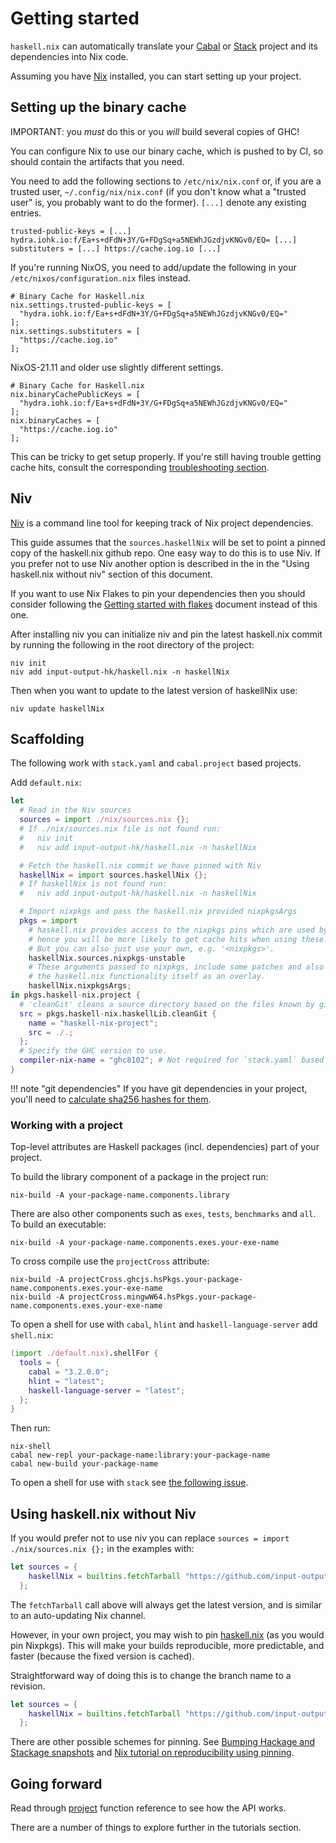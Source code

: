 # Getting started

`haskell.nix` can automatically translate your
[Cabal](https://cabal.readthedocs.io/en/latest/cabal-project.html)
or [Stack](https://docs.haskellstack.org/en/stable/README/#quick-start-guide)
project and its dependencies into Nix code.

Assuming you have [Nix](https://nixos.org/download.html) installed, you can
start setting up your project.

## Setting up the binary cache

IMPORTANT: you *must* do this or you *will* build several copies of GHC!

You can configure Nix to use our binary cache, which is pushed to by CI, so should contain the artifacts that you need.

You need to add the following sections to `/etc/nix/nix.conf` or, if you are a trusted user, `~/.config/nix/nix.conf` (if you don't know what a "trusted user" is, you probably want to do the former). `[...]` denote any existing entries.

```
trusted-public-keys = [...] hydra.iohk.io:f/Ea+s+dFdN+3Y/G+FDgSq+a5NEWhJGzdjvKNGv0/EQ= [...]
substituters = [...] https://cache.iog.io [...]
```

If you're running NixOS, you need to add/update the following in your `/etc/nixos/configuration.nix` files instead.

```
# Binary Cache for Haskell.nix
nix.settings.trusted-public-keys = [
  "hydra.iohk.io:f/Ea+s+dFdN+3Y/G+FDgSq+a5NEWhJGzdjvKNGv0/EQ="
];
nix.settings.substituters = [
  "https://cache.iog.io"
];
```

NixOS-21.11 and older use slightly different settings.

```
# Binary Cache for Haskell.nix  
nix.binaryCachePublicKeys = [
  "hydra.iohk.io:f/Ea+s+dFdN+3Y/G+FDgSq+a5NEWhJGzdjvKNGv0/EQ="
];
nix.binaryCaches = [
  "https://cache.iog.io"
];   
```

This can be tricky to get setup properly. If you're still having trouble getting cache hits, consult the corresponding [troubleshooting section](../troubleshooting.md#why-am-i-building-ghc).

## Niv

[Niv](https://github.com/nmattia/niv) is a command line tool for keeping track of Nix project dependencies.

This guide assumes that the `sources.haskellNix` will be set to point
a pinned copy of the haskell.nix github repo.  One easy way to do this
is to use Niv.  If you prefer not to use Niv another option is described
in the in the "Using haskell.nix without niv" section of this document.

If you want to use Nix Flakes to pin your dependencies then you should
consider following the [Getting started with flakes](./getting-started-flakes.md)
document instead of this one.

After installing niv you can initialize niv and pin the latest haskell.nix
commit by running the following in the root directory of the project:

```
niv init
niv add input-output-hk/haskell.nix -n haskellNix
```

Then when you want to update to the latest version of haskellNix use:

```
niv update haskellNix
```

## Scaffolding

The following work with `stack.yaml` and `cabal.project` based
projects.

Add `default.nix`:

```nix
let
  # Read in the Niv sources
  sources = import ./nix/sources.nix {};
  # If ./nix/sources.nix file is not found run:
  #   niv init
  #   niv add input-output-hk/haskell.nix -n haskellNix

  # Fetch the haskell.nix commit we have pinned with Niv
  haskellNix = import sources.haskellNix {};
  # If haskellNix is not found run:
  #   niv add input-output-hk/haskell.nix -n haskellNix

  # Import nixpkgs and pass the haskell.nix provided nixpkgsArgs
  pkgs = import
    # haskell.nix provides access to the nixpkgs pins which are used by our CI,
    # hence you will be more likely to get cache hits when using these.
    # But you can also just use your own, e.g. '<nixpkgs>'.
    haskellNix.sources.nixpkgs-unstable
    # These arguments passed to nixpkgs, include some patches and also
    # the haskell.nix functionality itself as an overlay.
    haskellNix.nixpkgsArgs;
in pkgs.haskell-nix.project {
  # 'cleanGit' cleans a source directory based on the files known by git
  src = pkgs.haskell-nix.haskellLib.cleanGit {
    name = "haskell-nix-project";
    src = ./.;
  };
  # Specify the GHC version to use.
  compiler-nix-name = "ghc8102"; # Not required for `stack.yaml` based projects.
}
```

!!! note "git dependencies"
    If you have git dependencies in your project, you'll need
    to [calculate sha256 hashes for them](./source-repository-hashes.md).

### Working with a project

Top-level attributes are Haskell packages (incl. dependencies) part of your project.

To build the library component of a package in the project run:

```shell
nix-build -A your-package-name.components.library
```

There are also other components such as `exes`, `tests`, `benchmarks` and `all`.
To build an executable:

```shell
nix-build -A your-package-name.components.exes.your-exe-name
```

To cross compile use the `projectCross` attribute:

```
nix-build -A projectCross.ghcjs.hsPkgs.your-package-name.components.exes.your-exe-name
nix-build -A projectCross.mingwW64.hsPkgs.your-package-name.components.exes.your-exe-name
```

To open a shell for use with `cabal`, `hlint` and `haskell-language-server` add `shell.nix`:

```nix
(import ./default.nix).shellFor {
  tools = {
    cabal = "3.2.0.0";
    hlint = "latest";
    haskell-language-server = "latest";
  };
}
```

Then run:

```shell
nix-shell
cabal new-repl your-package-name:library:your-package-name
cabal new-build your-package-name
```

To open a shell for use with `stack` see [the following issue](https://github.com/input-output-hk/haskell.nix/issues/689#issuecomment-643832619).

## Using haskell.nix without Niv

If you would prefer not to use niv you can replace
`sources = import ./nix/sources.nix {};` in the examples with:

```nix
let sources = {
    haskellNix = builtins.fetchTarball "https://github.com/input-output-hk/haskell.nix/archive/master.tar.gz";
  };
```

The `fetchTarball` call above will always get the latest version, and is
similar to an auto-updating Nix channel.

However, in your own project, you may wish to pin [haskell.nix][] (as
you would pin Nixpkgs). This will make your builds reproducible, more
predictable, and faster (because the fixed version is cached).

Straightforward way of doing this is to change the branch name to a revision.

```nix
let sources = {
    haskellNix = builtins.fetchTarball "https://github.com/input-output-hk/haskell.nix/archive/f1a94a4c82a2ab999a67c3b84269da78d89f0075.tar.gz";
  };
```

There are other possible schemes for pinning. See
[Bumping Hackage and Stackage snapshots](./hackage-stackage.md) and
[Nix tutorial on reproducibility using pinning](https://nix.dev/tutorials/towards-reproducibility-pinning-nixpkgs.html).

## Going forward

Read through [project](../reference/library.md#project) function reference to see how the API works.

There are a number of things to explore further in the tutorials section.

[haskell.nix]: https://github.com/input-output-hk/haskell.nix
